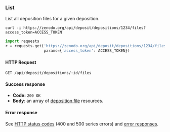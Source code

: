 ### List

List all deposition files for a given deposition.

```shell
curl -i https://zenodo.org/api/deposit/depositions/1234/files?access_token=ACCESS_TOKEN
```

```python
import requests
r = requests.get('https://zenodo.org/api/deposit/depositions/1234/files',
                 params={'access_token': ACCESS_TOKEN})
```

#### HTTP Request

`GET /api/deposit/depositions/:id/files`

#### Success response

* **Code:** `200 OK`
* **Body**: an array of [deposition file](#deposition-file) resources.

#### Error response

See [HTTP status codes](#http-status-codes) (400 and 500 series errors) and
[error responses](#errors).
